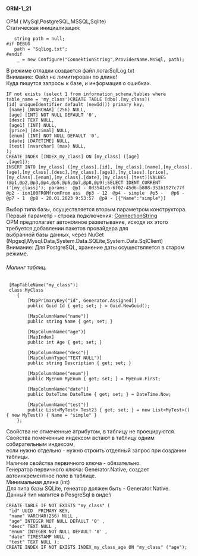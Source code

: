 #### ORM-1_21
ОРМ ( MySql,PostgreSQL,MSSQL,Sqlite)\
Статическая инициализация:
```
   string path = null;
#if DEBUG
   path = "SqlLog.txt";
#endif
    _ = new Configure("ConnektionString",ProviderName.MsSql, path);
```
В режиме отладки создается файл лога:SqlLog.txt\
Внимание: Файл не лимитирован по длине!\
Куда пишутся запросы к базе, и информация о ошибках.
```
IF not exists (select 1 from information_schema.tables where table_name = 'my_class')CREATE TABLE [dbo].[my_class](
[id] uniqueIdentifier default (newId()) primary key,
 [name] [NVARCHAR] (256) NULL,
 [age] [INT] NOT NULL DEFAULT '0',
 [desc] TEXT NULL,
 [age1] [INT] NULL,
 [price] [decimal] NULL,
 [enum] [INT] NOT NULL DEFAULT '0',
 [date] [DATETIME] NULL,
 [test] [nvarchar] (max) NULL,
);
CREATE INDEX [INDEX_my_class] ON [my_class] ([age]
,[age1]);
INSERT INTO [my_class] ([my_class].[id], [my_class].[name],[my_class].[age],[my_class].[desc],[my_class].[age1],[my_class].[price],[my_class].[enum],[my_class].[date],[my_class].[test])VALUES (@p1,@p2,@p3,@p4,@p5,@p6,@p7,@p8,@p9);SELECT IDENT_CURRENT ('[my_class]'); params:  @p1 - 0d3541c6-6f02-45d6-b808-351b1927c77f  @p2 - ion100FROMfromFrom ass  @p3 - 12  @p4 - simple  @p5 -   @p6 -   @p7 - 1  @p8 - 20.01.2023 9:53:57  @p9 - [{"Name":"simple"}] 
```
Выбор типа базы, осуществляется вторым параметром конструктора.\
Первый параметр - строка подключения: [ConnectionString](https://www.connectionstrings.com)\
ОРМ предполагает автономное разветывание, исходя их этого требуется добавлении пакетов провайдера для\
выбранной базы данных, через NuGet (Npgsql,Mysql.Data,System.Data.SQLite,System.Data.SqlClient)\
Внимание: Для PostgreSQL, хранение даты осуществляется в старом режиме.
###### Мапинг таблиц.
```
 [MapTableName("my_class")]
 class MyClass
    {
        [MapPrimaryKey("id", Generator.Assigned)]
        public Guid Id { get; set; } = Guid.NewGuid();

        [MapColumnName("name")] 
        public string Name { get; set; }

        [MapColumnName("age")] 
        [MapIndex] 
        public int Age { get; set; }

        [MapColumnName("desc")]
        [MapColumnType("TEXT NULL")]
        public string Description { get; set; }

        [MapColumnName("enum")] 
        public MyEnum MyEnum { get; set; } = MyEnum.First;

        [MapColumnName("date")] 
        public DateTime DateTime { get; set; } = DateTime.Now;

        [MapColumnName("test")] 
        public List<MyTest> Test23 { get; set; } = new List<MyTest>() { new MyTest() { Name = "simple" }
    };
```
Свойства не отмеченные атрибутом, в таблицу не проецируются.\
Свойства помеченные индексом встают в таблицу одним собирательным индексом,\
если нужно отдельно - нужно строить отделный запрос при создании таблицы.\
Наличие свойства первичного ключа - обязательно.\
Генератор первичного ключа: Generator.Native, создает автоинкрементное поле в таблице.\
Минимальная длина (int)\
Для типа базы SQLite, генеатор должен быть - Generator.Native.\
Данный тип мапится в PosgreSql  в виде:\
```
CREATE TABLE IF NOT EXISTS "my_class" (
 "id" UUID  PRIMARY KEY,
 "name" VARCHAR(256) NULL ,
 "age" INTEGER NOT NULL DEFAULT '0' ,
 "desc" TEXT NULL ,
 "enum" INTEGER NOT NULL DEFAULT '0' ,
 "date" TIMESTAMP NULL ,
 "test" TEXT NULL );
CREATE INDEX IF NOT EXISTS INDEX_my_class_age ON "my_class" ("age");
```
